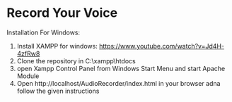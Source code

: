 # Record Your Voice

Installation For Windows:

1. Install XAMPP for windows:
   https://www.youtube.com/watch?v=Jd4H-4zfRw8
2. Clone the repository in C:\xampp\htdocs
3. open Xampp Control Panel from Windows Start Menu and start Apache Module
4. Open http://localhost/AudioRecorder/index.html in your browser adna follow the given instructions
